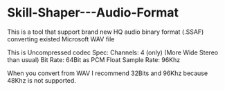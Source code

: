 # Skill-Shaper---Audio-Format
This is a tool that support brand new HQ audio binary format (.SSAF) converting existed Microsoft WAV file

This is Uncompressed codec
Spec:
Channels: 4 (only) (More Wide Stereo than usual)
Bit Rate: 64Bit as PCM Float
Sample Rate: 96Khz

When you convert from WAV I recommend 32Bits and 96Khz because 48Khz is not supported.

